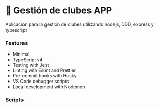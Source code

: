 # 🏀 Gestión de clubes APP

Aplicación para la gestión de clubes utilizando nodejs, DDD, express y typescript

### Features

- Minimal
- TypeScript v4
- Testing with Jest
- Linting with Eslint and Prettier
- Pre-commit hooks with Husky
- VS Code debugger scripts
- Local development with Nodemon

### Scripts
